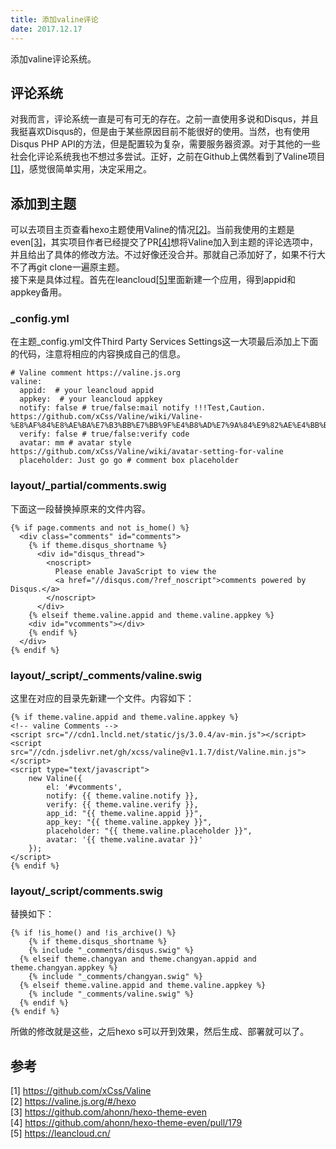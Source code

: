 ```yaml
---
title: 添加valine评论
date: 2017.12.17
---
```

添加valine评论系统。  
<!-- more -->
## 评论系统
对我而言，评论系统一直是可有可无的存在。之前一直使用多说和Disqus，并且我挺喜欢Disqus的，但是由于某些原因目前不能很好的使用。当然，也有使用Disqus PHP API的方法，但是配置较为复杂，需要服务器资源。对于其他的一些社会化评论系统我也不想过多尝试。正好，之前在Github上偶然看到了Valine项目[\[1\]][1]，感觉很简单实用，决定采用之。  
## 添加到主题
可以去项目主页查看hexo主题使用Valine的情况[\[2\]][2]。当前我使用的主题是even[\[3\]][3]，其实项目作者已经提交了PR[\[4\]][4]想将Valine加入到主题的评论选项中，并且给出了具体的修改方法。不过好像还没合并。那就自己添加好了，如果不行大不了再git clone一遍原主题。  
接下来是具体过程。首先在leancloud[\[5\]][5]里面新建一个应用，得到appid和appkey备用。  
### _config.yml
在主题_config.yml文件Third Party Services Settings这一大项最后添加上下面的代码，注意将相应的内容换成自己的信息。  
```
# Valine comment https://valine.js.org
valine:
  appid:  # your leancloud appid
  appkey:  # your leancloud appkey
  notify: false # true/false:mail notify !!!Test,Caution. https://github.com/xCss/Valine/wiki/Valine-%E8%AF%84%E8%AE%BA%E7%B3%BB%E7%BB%9F%E4%B8%AD%E7%9A%84%E9%82%AE%E4%BB%B6%E6%8F%90%E9%86%92%E8%AE%BE%E7%BD%AE
  verify: false # true/false:verify code
  avatar: mm # avatar style https://github.com/xCss/Valine/wiki/avatar-setting-for-valine
  placeholder: Just go go # comment box placeholder
```
### layout/_partial/comments.swig
下面这一段替换掉原来的文件内容。  
```
{% if page.comments and not is_home() %}
  <div class="comments" id="comments">
    {% if theme.disqus_shortname %}
      <div id="disqus_thread">
        <noscript>
          Please enable JavaScript to view the
          <a href="//disqus.com/?ref_noscript">comments powered by Disqus.</a>
        </noscript>
      </div>
    {% elseif theme.valine.appid and theme.valine.appkey %}
    <div id="vcomments"></div>
    {% endif %}
  </div>
{% endif %}
```
### layout/\_script/\_comments/valine.swig
这里在对应的目录先新建一个文件。内容如下：  
```
{% if theme.valine.appid and theme.valine.appkey %}
<!-- valine Comments -->
<script src="//cdn1.lncld.net/static/js/3.0.4/av-min.js"></script>
<script src="//cdn.jsdelivr.net/gh/xcss/valine@v1.1.7/dist/Valine.min.js"></script>
<script type="text/javascript">
    new Valine({
        el: '#vcomments',
        notify: {{ theme.valine.notify }},
        verify: {{ theme.valine.verify }},
        app_id: "{{ theme.valine.appid }}",
        app_key: "{{ theme.valine.appkey }}",
        placeholder: "{{ theme.valine.placeholder }}",
        avatar: '{{ theme.valine.avatar }}'
    });
</script>
{% endif %}
```
### layout/_script/comments.swig
替换如下：  
```
{% if !is_home() and !is_archive() %}
    {% if theme.disqus_shortname %}
    {% include "_comments/disqus.swig" %}
  {% elseif theme.changyan and theme.changyan.appid and theme.changyan.appkey %}
    {% include "_comments/changyan.swig" %}
  {% elseif theme.valine.appid and theme.valine.appkey %}
    {% include "_comments/valine.swig" %}
  {% endif %}
{% endif %}
```
所做的修改就是这些，之后hexo s可以开到效果，然后生成、部署就可以了。  
## 参考
\[1\] https://github.com/xCss/Valine  
\[2\] https://valine.js.org/#/hexo  
\[3\] https://github.com/ahonn/hexo-theme-even  
\[4\] https://github.com/ahonn/hexo-theme-even/pull/179  
\[5\] https://leancloud.cn/  

[1]: https://github.com/xCss/Valine
[2]: https://valine.js.org/#/hexo
[3]: https://github.com/ahonn/hexo-theme-even
[4]: https://github.com/ahonn/hexo-theme-even/pull/179
[5]: https://leancloud.cn/

